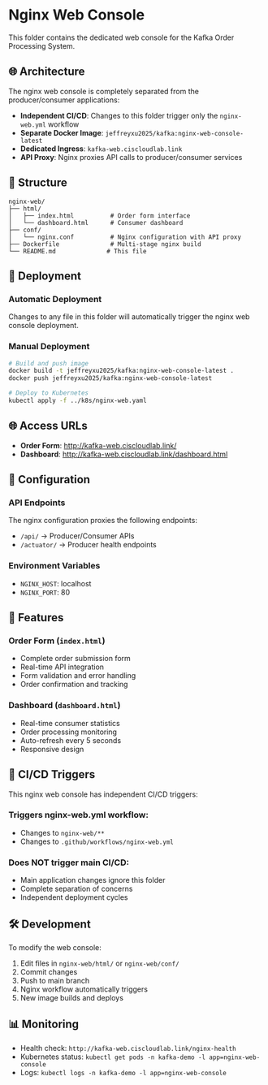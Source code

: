 # Nginx Web Console

This folder contains the dedicated web console for the Kafka Order Processing System.

## 🌐 Architecture

The nginx web console is completely separated from the producer/consumer applications:

- **Independent CI/CD**: Changes to this folder trigger only the `nginx-web.yml` workflow
- **Separate Docker Image**: `jeffreyxu2025/kafka:nginx-web-console-latest`
- **Dedicated Ingress**: `kafka-web.ciscloudlab.link`
- **API Proxy**: Nginx proxies API calls to producer/consumer services

## 📁 Structure

```
nginx-web/
├── html/
│   ├── index.html          # Order form interface
│   └── dashboard.html      # Consumer dashboard
├── conf/
│   └── nginx.conf          # Nginx configuration with API proxy
├── Dockerfile              # Multi-stage nginx build
└── README.md              # This file
```

## 🚀 Deployment

### Automatic Deployment
Changes to any file in this folder will automatically trigger the nginx web console deployment.

### Manual Deployment
```bash
# Build and push image
docker build -t jeffreyxu2025/kafka:nginx-web-console-latest .
docker push jeffreyxu2025/kafka:nginx-web-console-latest

# Deploy to Kubernetes
kubectl apply -f ../k8s/nginx-web.yaml
```

## 🌐 Access URLs

- **Order Form**: http://kafka-web.ciscloudlab.link/
- **Dashboard**: http://kafka-web.ciscloudlab.link/dashboard.html

## 🔧 Configuration

### API Endpoints
The nginx configuration proxies the following endpoints:
- `/api/` → Producer/Consumer APIs
- `/actuator/` → Producer health endpoints

### Environment Variables
- `NGINX_HOST`: localhost
- `NGINX_PORT`: 80

## 🎯 Features

### Order Form (`index.html`)
- Complete order submission form
- Real-time API integration
- Form validation and error handling
- Order confirmation and tracking

### Dashboard (`dashboard.html`)
- Real-time consumer statistics
- Order processing monitoring
- Auto-refresh every 5 seconds
- Responsive design

## 🔄 CI/CD Triggers

This nginx web console has independent CI/CD triggers:

### Triggers nginx-web.yml workflow:
- Changes to `nginx-web/**`
- Changes to `.github/workflows/nginx-web.yml`

### Does NOT trigger main CI/CD:
- Main application changes ignore this folder
- Complete separation of concerns
- Independent deployment cycles

## 🛠️ Development

To modify the web console:

1. Edit files in `nginx-web/html/` or `nginx-web/conf/`
2. Commit changes
3. Push to main branch
4. Nginx workflow automatically triggers
5. New image builds and deploys

## 📊 Monitoring

- Health check: `http://kafka-web.ciscloudlab.link/nginx-health`
- Kubernetes status: `kubectl get pods -n kafka-demo -l app=nginx-web-console`
- Logs: `kubectl logs -n kafka-demo -l app=nginx-web-console`

